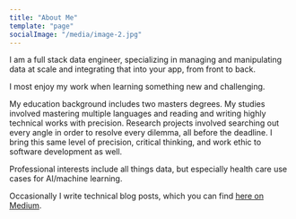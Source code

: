 ```yaml
---
title: "About Me"
template: "page"
socialImage: "/media/image-2.jpg"
---
```


I am a full stack data engineer, specializing in managing and manipulating data at scale and integrating that into your app, from front to back. 

I most enjoy my work when learning something new and challenging. 

My education background includes two masters degrees. My studies involved mastering multiple languages and reading and writing highly technical works with precision. Research projects involved searching out every angle in order to resolve every dilemma, all before the deadline. I bring this same level of precision, critical thinking, and work ethic to software development as well. 

Professional interests include all things data, but especially health care use cases for AI/machine learning. 

Occasionally I write technical blog posts, which you can find [here on Medium](https://medium.com/@RyanQuey).
